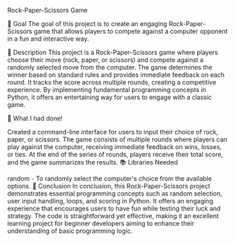 Rock-Paper-Scissors Game

🎯 Goal
The goal of this project is to create an engaging Rock-Paper-Scissors game that allows players to compete against a computer opponent in a fun and interactive way.

🧾 Description
This project is a Rock-Paper-Scissors game where players choose their move (rock, paper, or scissors) and compete against a randomly selected move from the computer. The game determines the winner based on standard rules and provides immediate feedback on each round. It tracks the score across multiple rounds, creating a competitive experience. By implementing fundamental programming concepts in Python, it offers an entertaining way for users to engage with a classic game.

🧮 What I had done!

Created a command-line interface for users to input their choice of rock, paper, or scissors.
The game consists of multiple rounds where players can play against the computer, receiving immediate feedback on wins, losses, or ties.
At the end of the series of rounds, players receive their total score, and the game summarizes the results.
📚 Libraries Needed

random - To randomly select the computer's choice from the available options.
📢 Conclusion
In conclusion, this Rock-Paper-Scissors project demonstrates essential programming concepts such as random selection, user input handling, loops, and scoring in Python. It offers an engaging experience that encourages users to have fun while testing their luck and strategy. The code is straightforward yet effective, making it an excellent learning project for beginner developers aiming to enhance their understanding of basic programming logic.